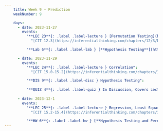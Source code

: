 ```yaml
---
    title: Week 9 – Prediction
    weekNumber: 9

    days:
      - date: 2023-11-27
        events: 
          "**LEC 23**{: .label .label-lecture } [Permutation Testing](http://datahub.ucsd.edu/user-redirect/git-sync?repo=https://github.com/dsc-courses/dsc10-2023-fa&subPath=lectures/lec23/lec23.ipynb) [✏️](resources/lectures/lec23/lec23.html)":
            "[CIT 12.3](https://inferentialthinking.com/chapters/12/3/Deflategate.html)"

          "**Lab 6**{: .label .label-lab } [**Hypothesis Testing**](http://datahub.ucsd.edu/user-redirect/git-sync?repo=https://github.com/dsc-courses/dsc10-2023-fa&subPath=labs/lab06/lab06.ipynb)":

      - date: 2023-11-29
        events:
          "**LEC 24**{: .label .label-lecture } Correlation":
            "[CIT 15.0-15.2](https://inferentialthinking.com/chapters/15/Prediction.html)"

          "**DIS 9**{: .label .label-disc } Hypothesis Testing": 
          
          "**QUIZ 4**{: .label .label-quiz } In Discussion, Covers Lectures 18-22":
          
      - date: 2023-12-1
        events:
          "**LEC 25**{: .label .label-lecture } Regression, Least Squares":
            "[CIT 15.2-15.4](https://inferentialthinking.com/chapters/15/2/Regression_Line.html)"

          "**HW 6**{: .label .label-hw } [**Hypothesis Testing and Permutation Testing**](http://datahub.ucsd.edu/user-redirect/git-sync?repo=https://github.com/dsc-courses/dsc10-2023-fa&subPath=homeworks/hw06/hw06.ipynb)":
---
```

